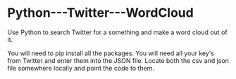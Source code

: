# Python---Twitter---WordCloud
Use Python to search Twitter for a something and make a word cloud out of it.

You will need to pip install all the packages.
You will need all your key's from Twitter and enter them into the JSON file.
Locate both the csv and json file somewhere locally and point the code to them.
